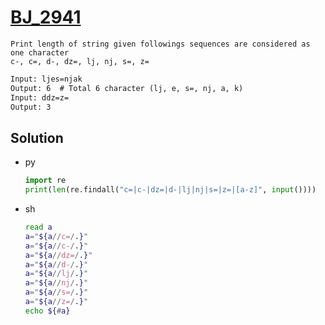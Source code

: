 # [BJ_2941](https://acmicpc.net/problem/2941)

```en
Print length of string given followings sequences are considered as one character
c-, c=, d-, dz=, lj, nj, s=, z=
```

```txt
Input: ljes=njak
Output: 6  # Total 6 character (lj, e, s=, nj, a, k)
Input: ddz=z=
Output: 3
```

## Solution

* py

  ```py
  import re
  print(len(re.findall("c=|c-|dz=|d-|lj|nj|s=|z=|[a-z]", input())))
  ```

* sh

  ```sh
  read a
  a="${a//c=/.}"
  a="${a//c-/.}"
  a="${a//dz=/.}"
  a="${a//d-/.}"
  a="${a//lj/.}"
  a="${a//nj/.}"
  a="${a//s=/.}"
  a="${a//z=/.}"
  echo ${#a}
  ```
